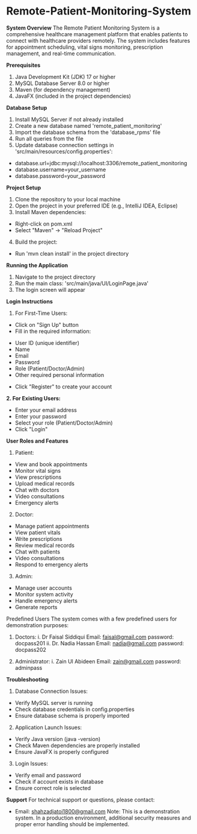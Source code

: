 # Remote-Patient-Monitoring-System

**System Overview**
The Remote Patient Monitoring System is a comprehensive healthcare management platform that enables patients to connect with healthcare providers remotely.
The system includes features for appointment scheduling, vital signs monitoring, prescription management, and real-time communication.

**Prerequisites**
1. Java Development Kit (JDK) 17 or higher
2. MySQL Database Server 8.0 or higher
3. Maven (for dependency management)
4. JavaFX (included in the project dependencies)
   
**Database Setup**
1. Install MySQL Server if not already installed
2. Create a new database named 'remote_patient_monitoring'
3. Import the database schema from the 'database_rpms' file
4. Run all queries from the file
5. Update database connection settings in 'src/main/resources/config.properties':
- database.url=jdbc:mysql://localhost:3306/remote_patient_monitoring
- database.username=your_username
- database.password=your_password
  
**Project Setup**
1. Clone the repository to your local machine
2. Open the project in your preferred IDE (e.g., IntelliJ IDEA, Eclipse)
3. Install Maven dependencies:
- Right-click on pom.xml
- Select "Maven" -> "Reload Project"
4. Build the project:
- Run 'mvn clean install' in the project directory
  
**Running the Application**
1. Navigate to the project directory
2. Run the main class: 'src/main/java/UI/LoginPage.java'
3. The login screen will appear
   
**Login Instructions**
1. For First-Time Users:
- Click on "Sign Up" button
- Fill in the required information:
* User ID (unique identifier)
* Name
* Email
* Password
* Role (Patient/Doctor/Admin)
* Other required personal information
- Click "Register" to create your account
  
**2. For Existing Users:**
- Enter your email address
- Enter your password
- Select your role (Patient/Doctor/Admin)
- Click "Login"
  
**User Roles and Features**
1. Patient:
- View and book appointments
- Monitor vital signs
- View prescriptions
- Upload medical records
- Chat with doctors
- Video consultations
- Emergency alerts
2. Doctor:
- Manage patient appointments
- View patient vitals
- Write prescriptions
- Review medical records
- Chat with patients
- Video consultations
- Respond to emergency alerts
3. Admin:
- Manage user accounts
- Monitor system activity
- Handle emergency alerts
- Generate reports
  
Predefined Users
The system comes with a few predefined users for demonstration purposes:

1. Doctors:
i. Dr Faisal Siddiqui
Email: faisal@gmail.com password: docpass201
ii. Dr. Nadia Hassan
Email: nadia@gmail.com password: docpass202

3. Administrator:
i. Zain Ul Abideen
Email: zain@gmail.com password: adminpass

**Troubleshooting**
1. Database Connection Issues:
- Verify MySQL server is running
- Check database credentials in config.properties
- Ensure database schema is properly imported
2. Application Launch Issues:
- Verify Java version (java -version)
- Check Maven dependencies are properly installed
- Ensure JavaFX is properly configured
3. Login Issues:
- Verify email and password
- Check if account exists in database
- Ensure correct role is selected
  
**Support**
For technical support or questions, please contact:
- Email: shahzadjatoi1800@gmail.com
Note: This is a demonstration system. In a production environment, additional security measures and proper error handling should be implemented.
